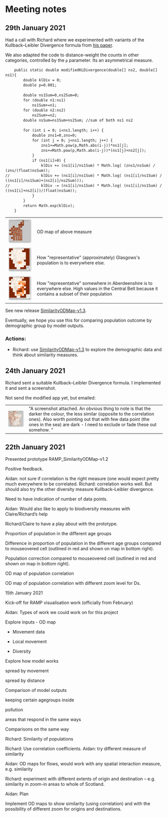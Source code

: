 # Meeting notes 


## 29th January 2021 

Had a call with Richard where we experimented with variants of the Kullback–Leibler Divergence formula from [his paper](https://arxiv.org/abs/1404.6520).

We also adapted the code to distance-weight the counts in other categories, controlled by the `p` parameter. Its an asymmetrical measure.

```
	public static double modifiedKLDivergence(double[] ns2, double[] ns1){
		double klDiv = 0;
		double p=0.001;

		double ns1Sum=0,ns2Sum=0;
		for (double n1:ns1)
			ns1Sum+=n1;
		for (double n2:ns2)
			ns2Sum+=n2;
		double nsSum=ns1Sum+ns2Sum; //sum of both ns1 ns2 

		for (int i = 0; i<ns1.length; i++) {
			double zns1=0,zns=0; 
			for (int j = 0; j<ns1.length; j++) {
				zns1+=Math.pow(p,Math.abs(i-j))*ns1[j];
				zns+=Math.pow(p,Math.abs(i-j))*(ns1[j]+ns2[j]);
			}
			if (ns1[i]>0) {
		        klDiv += (ns1[i]/ns1Sum) * Math.log( (zns1/nsSum) / (zns/(float)nsSum));
//				klDiv += (ns1[i]/ns1Sum) * Math.log( (ns1[i]/ns1Sum) / ((ns1[i]/ns1Sum)+(ns2[i]/ns2Sum)));
//				klDiv -= (ns1[i]/ns1Sum) * Math.log( (ns1[i]/ns1Sum) / ((ns1[i]+ns2[i])/(float)nsSum));
			}
		}
		return Math.exp(klDiv);
	}
```

<table>
<tr>
<td><img src="Screenshot 2021-01-30 at 11.51.43.png" width="250"/></td>
<td>OD map of above measure</td>
</tr>
<tr>
<td><img src="Screenshot 2021-01-30 at 11.53.13.png" width="250"/></td>
<td>How "representative" (approximately) Glasgows's population is to everywhere else.</td>
</tr>
<tr>
<td><img src="Screenshot 2021-01-30 at 11.53.30.png" width="250"/></td>
<td>How "representative" somewhere in Aberdeenshire is to everywhere else. High values in the Central Belt because it contains a subset of their population</td>
</tr>
</table>

See new release [SimilarityODMap-v1.3](https://github.com/aidans/ramp/releases/tag/SimilarityODMap-v1.3).

Eventually, we hope you use this for comparing population outcome by demographic group by model outputs.

### Actions:
- Richard: use [SimilarityODMap-v1.3](https://github.com/aidans/ramp/releases/tag/SimilarityODMap-v1.3) to explore the demographic data and think about similarity measures.


## 24th January 2021 

Richard sent a suitable Kullback–Leibler Divergence formula. I implemented it and sent a screenshot.  

Not send the modified app yet, but emailed: 

<table>
<tr>
<td><img src="Screenshot 2021-01-24 at 19.28.27.png" width="250"/></td>
<td>"A screenshot attached. An obvious thing to note is that the darker the colour, the less similar (opposite to the correlation ones). Also worth pointing out that with few data point (the ones in the sea) are dark - I need to exclude or fade these out somehow. "
</td>
</tr>
</table>


## 22th January 2021 

Presented prototype RAMP_SimilarityODMap-v1.2 

Positive feedback. 

Aidan: not sure if correlation is the right measure (one would expect pretty much everywhere to be correlated. Richard: correlation works well. But should also try the other diversity measure Kullback–Leibler divergence. 

Need to have indication of number of data points. 

Aidan: Would also like to apply to biodiversity measures with Claire/Richard’s help 

Richard/Claire to have a play about with the prototype. 

 

Proportion of population in the different age groups 

 

 

Difference in proportion of population in the different age groups compared to mouseovered cell (outlined in red and shown on map in bottom right). 

 

 

Population correction compared to mouseovered cell (outlined in red and shown on map in bottom right). 

 

 

OD map of population correlation 

 

OD map of population correlation with different zoom level for Ds. 

 

 

15th January 2021 

Kick-off for RAMP visualisation work (officially from February) 

Aidan: Types of work we could work on for this project 

Explore inputs - OD map 

- Movement data 

- Local movement 

- Diversity 

Explore how model works 

spread by movement 

spread by distance 

Comparison of model outputs 

keeping certain agegroups inside 

pollution 

areas that respond in the same ways 

Comparisons on the same way 

Richard: Similarity of populations 

Richard: Use correlation coefficients. Aidan: try different measure of similarity 

Aidan: OD maps for flows, would work with any spatial interaction measure, e.g. similarity 

Richard: experiment with different extents of origin and destination – e.g. similarity in zoom-in areas to whole of Scotland.  

Aidan: Plan 

Implement OD maps to show similarity (using correlation) and with the possibility of different zoom for origins and destinations. 

 

 